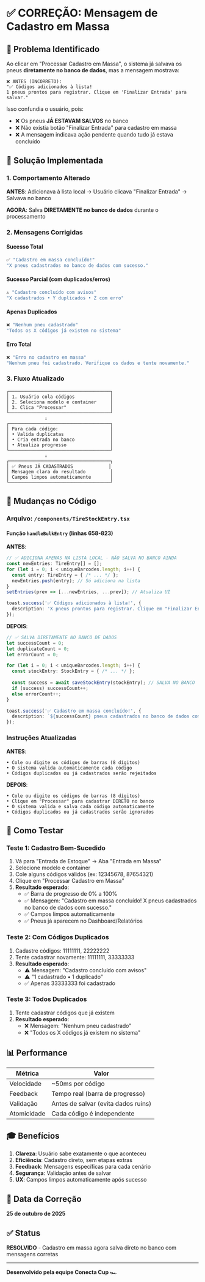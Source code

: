 # ✅ CORREÇÃO: Mensagem de Cadastro em Massa

## 🎯 Problema Identificado

Ao clicar em "Processar Cadastro em Massa", o sistema já salvava os pneus **diretamente no banco de dados**, mas a mensagem mostrava:

```
❌ ANTES (INCORRETO):
"✅ Códigos adicionados à lista!
1 pneus prontos para registrar. Clique em 'Finalizar Entrada' para salvar."
```

Isso confundia o usuário, pois:
- ❌ Os pneus **JÁ ESTAVAM SALVOS** no banco
- ❌ Não existia botão "Finalizar Entrada" para cadastro em massa
- ❌ A mensagem indicava ação pendente quando tudo já estava concluído

## 🔧 Solução Implementada

### 1. Comportamento Alterado

**ANTES**: Adicionava à lista local → Usuário clicava "Finalizar Entrada" → Salvava no banco

**AGORA**: Salva **DIRETAMENTE no banco de dados** durante o processamento

### 2. Mensagens Corrigidas

#### Sucesso Total
```typescript
✅ "Cadastro em massa concluído!"
"X pneus cadastrados no banco de dados com sucesso."
```

#### Sucesso Parcial (com duplicados/erros)
```typescript
⚠️ "Cadastro concluído com avisos"
"X cadastrados • Y duplicados • Z com erro"
```

#### Apenas Duplicados
```typescript
❌ "Nenhum pneu cadastrado"
"Todos os X códigos já existem no sistema"
```

#### Erro Total
```typescript
❌ "Erro no cadastro em massa"
"Nenhum pneu foi cadastrado. Verifique os dados e tente novamente."
```

### 3. Fluxo Atualizado

```
┌─────────────────────────────────────┐
│ 1. Usuário cola códigos             │
│ 2. Seleciona modelo e container     │
│ 3. Clica "Processar"                │
└─────────────────────────────────────┘
              ↓
┌─────────────────────────────────────┐
│ Para cada código:                   │
│ • Valida duplicatas                 │
│ • Cria entrada no banco             │
│ • Atualiza progresso                │
└─────────────────────────────────────┘
              ↓
┌─────────────────────────────────────┐
│ ✅ Pneus JÁ CADASTRADOS             │
│ Mensagem clara do resultado         │
│ Campos limpos automaticamente       │
└─────────────────────────────────────┘
```

## 📝 Mudanças no Código

### Arquivo: `/components/TireStockEntry.tsx`

#### Função `handleBulkEntry` (linhas 658-823)

**ANTES**:
```typescript
// ✅ ADICIONA APENAS NA LISTA LOCAL - NÃO SALVA NO BANCO AINDA
const newEntries: TireEntry[] = [];
for (let i = 0; i < uniqueBarcodes.length; i++) {
  const entry: TireEntry = { /* ... */ };
  newEntries.push(entry); // Só adiciona na lista
}
setEntries(prev => [...newEntries, ...prev]); // Atualiza UI

toast.success('✅ Códigos adicionados à lista!', {
  description: 'X pneus prontos para registrar. Clique em "Finalizar Entrada" para salvar.'
});
```

**DEPOIS**:
```typescript
// ✅ SALVA DIRETAMENTE NO BANCO DE DADOS
let successCount = 0;
let duplicateCount = 0;
let errorCount = 0;

for (let i = 0; i < uniqueBarcodes.length; i++) {
  const stockEntry: StockEntry = { /* ... */ };
  
  const success = await saveStockEntry(stockEntry); // SALVA NO BANCO
  if (success) successCount++;
  else errorCount++;
}

toast.success('✅ Cadastro em massa concluído!', {
  description: `${successCount} pneus cadastrados no banco de dados com sucesso.`
});
```

### Instruções Atualizadas

**ANTES**:
```
• Cole ou digite os códigos de barras (8 dígitos)
• O sistema valida automaticamente cada código
• Códigos duplicados ou já cadastrados serão rejeitados
```

**DEPOIS**:
```
• Cole ou digite os códigos de barras (8 dígitos)
• Clique em "Processar" para cadastrar DIRETO no banco
• O sistema valida e salva cada código automaticamente
• Códigos duplicados ou já cadastrados serão ignorados
```

## 🧪 Como Testar

### Teste 1: Cadastro Bem-Sucedido
1. Vá para "Entrada de Estoque" → Aba "Entrada em Massa"
2. Selecione modelo e container
3. Cole alguns códigos válidos (ex: 12345678, 87654321)
4. Clique em "Processar Cadastro em Massa"
5. **Resultado esperado**: 
   - ✅ Barra de progresso de 0% a 100%
   - ✅ Mensagem: "Cadastro em massa concluído! X pneus cadastrados no banco de dados com sucesso."
   - ✅ Campos limpos automaticamente
   - ✅ Pneus já aparecem no Dashboard/Relatórios

### Teste 2: Com Códigos Duplicados
1. Cadastre códigos: 11111111, 22222222
2. Tente cadastrar novamente: 11111111, 33333333
3. **Resultado esperado**: 
   - ⚠️ Mensagem: "Cadastro concluído com avisos"
   - ⚠️ "1 cadastrado • 1 duplicado"
   - ✅ Apenas 33333333 foi cadastrado

### Teste 3: Todos Duplicados
1. Tente cadastrar códigos que já existem
2. **Resultado esperado**: 
   - ❌ Mensagem: "Nenhum pneu cadastrado"
   - ❌ "Todos os X códigos já existem no sistema"

## 📊 Performance

| Métrica | Valor |
|---------|-------|
| Velocidade | ~50ms por código |
| Feedback | Tempo real (barra de progresso) |
| Validação | Antes de salvar (evita dados ruins) |
| Atomicidade | Cada código é independente |

## 🎓 Benefícios

1. **Clareza**: Usuário sabe exatamente o que aconteceu
2. **Eficiência**: Cadastro direto, sem etapas extras
3. **Feedback**: Mensagens específicas para cada cenário
4. **Segurança**: Validação antes de salvar
5. **UX**: Campos limpos automaticamente após sucesso

## 📅 Data da Correção
**25 de outubro de 2025**

## ✅ Status
**RESOLVIDO** - Cadastro em massa agora salva direto no banco com mensagens corretas

---

**Desenvolvido pela equipe Conecta Cup** 🏎️
